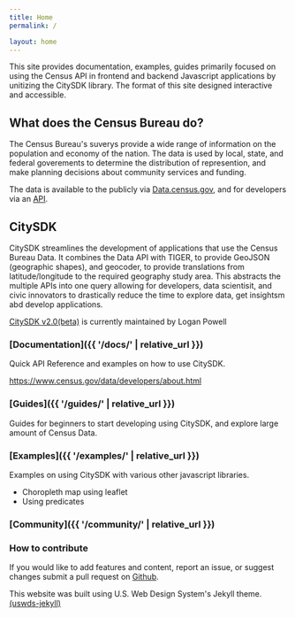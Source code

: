 ```yaml
---
title: Home
permalink: /

layout: home
---
```


This site provides documentation, examples, guides primarily focused on using the Census API in frontend and backend Javascript applications by unitizing the CitySDK library. The format of this site designed interactive and accessible. 

## What does the Census Bureau do?

The Census Bureau's suverys provide a wide range of information on the population and economy of the nation. The data is used by local, state, and federal goverements to determine the distribution of represention, and make planning decisions about community services and funding. 

The data is available to the publicly via [Data.census.gov](https://data.census.gov/cedsci/), and for developers via an [API](https://www.census.gov/data/developers/about.html). 

## CitySDK

CitySDK streamlines the development of applications that use the Census Bureau Data. It combines the Data API with TIGER, to provide GeoJSON (geographic shapes), and geocoder, to provide translations from latitude/longitude to the required geography study area. This abstracts the multiple APIs into one query allowing for developers, data scientisit, and civic innovators to drastically reduce the time to explore data, get insightsm abd develop applications.

[CitySDK v2.0(beta)](https://uscensusbureau.github.io/citysdk/) is currently maintained by Logan Powell

### [Documentation]({{ '/docs/' | relative_url }})

Quick API Reference and examples on how to use CitySDK.

https://www.census.gov/data/developers/about.html

### [Guides]({{ '/guides/' | relative_url }})

Guides for beginners to start developing using CitySDK, and explore large amount of Census Data.

### [Examples]({{ '/examples/' | relative_url }})

Examples on using CitySDK with various other javascript libraries.

* Choropleth map using leaflet
* Using predicates

### [Community]({{ '/community/' | relative_url }})

### How to contribute

If you would like to add features and content, report an issue,  or suggest changes submit a pull request on [Github](https://github.com).

This website was built using U.S. Web Design System's Jekyll theme. [(uswds-jekyll)](https://github.com/18F/uswds-jekyll)